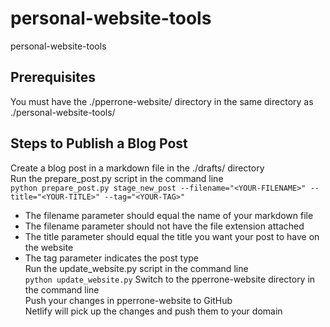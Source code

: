 # personal-website-tools
personal-website-tools

## Prerequisites  
You must have the ./pperrone-website/ directory in the same directory as ./personal-website-tools/  

## Steps to Publish a Blog Post
Create a blog post in a markdown file in the ./drafts/ directory  
Run the prepare_post.py script in the command line  
```python prepare_post.py stage_new_post --filename="<YOUR-FILENAME>" --title="<YOUR-TITLE>" --tag="<YOUR-TAG>"```  
* The filename parameter should equal the name of your markdown file  
* The filename parameter should not have the file extension attached  
* The title parameter should equal the title you want your post to have on the website  
* The tag parameter indicates the post type  
Run the update_website.py script in the command line  
```python update_website.py```
Switch to the pperrone-website directory in the command line  
Push your changes in pperrone-website to GitHub  
Netlify will pick up the changes and push them to your domain  